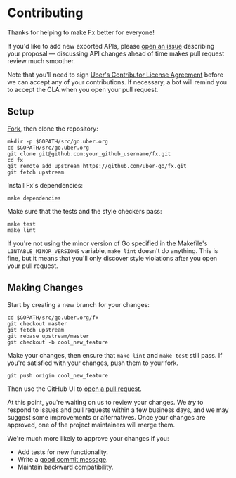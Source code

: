 # Contributing

Thanks for helping to make Fx better for everyone!

If you'd like to add new exported APIs, please [open an issue][open-issue]
describing your proposal &mdash; discussing API changes ahead of time makes
pull request review much smoother.

Note that you'll need to sign [Uber's Contributor License Agreement][cla]
before we can accept any of your contributions. If necessary, a bot will remind
you to accept the CLA when you open your pull request.

## Setup

[Fork][fork], then clone the repository:

```
mkdir -p $GOPATH/src/go.uber.org
cd $GOPATH/src/go.uber.org
git clone git@github.com:your_github_username/fx.git
cd fx
git remote add upstream https://github.com/uber-go/fx.git
git fetch upstream
```

Install Fx's dependencies:

```
make dependencies
```

Make sure that the tests and the style checkers pass:

```
make test
make lint
```

If you're not using the minor version of Go specified in the Makefile's
`LINTABLE_MINOR_VERSIONS` variable, `make lint` doesn't do anything. This is
fine, but it means that you'll only discover style violations after you open
your pull request.

## Making Changes

Start by creating a new branch for your changes:

```
cd $GOPATH/src/go.uber.org/fx
git checkout master
git fetch upstream
git rebase upstream/master
git checkout -b cool_new_feature
```

Make your changes, then ensure that `make lint` and `make test` still pass. If
you're satisfied with your changes, push them to your fork.

```
git push origin cool_new_feature
```

Then use the GitHub UI to [open a pull request][pr].

At this point, you're waiting on us to review your changes. We *try* to respond
to issues and pull requests within a few business days, and we may suggest some
improvements or alternatives. Once your changes are approved, one of the
project maintainers will merge them.

We're much more likely to approve your changes if you:

* Add tests for new functionality.
* Write a [good commit message][commit-message].
* Maintain backward compatibility.

[fork]: https://github.com/uber-go/fx/fork
[open-issue]: https://github.com/uber-go/fx/issues/new
[cla]: https://cla-assistant.io/uber-go/fx
[commit-message]: http://tbaggery.com/2008/04/19/a-note-about-git-commit-messages.html
[pr]: https://github.com/uber-go/fx/compare
